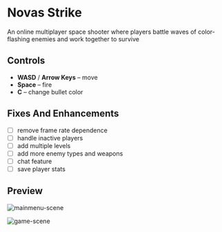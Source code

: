 # Novas Strike

An online multiplayer space shooter where players battle waves of color-flashing enemies and work together to survive

## Controls

- **WASD** / **Arrow Keys** – move
- **Space** – fire
- **C** – change bullet color

## Fixes And Enhancements

- [ ] remove frame rate dependence
- [ ] handle inactive players
- [ ] add multiple levels
- [ ] add more enemy types and weapons
- [ ] chat feature
- [ ] save player stats

## Preview

![mainmenu-scene](https://github.com/user-attachments/assets/73e62625-7db8-4947-ad88-466aa05acebb)

![game-scene](https://github.com/user-attachments/assets/272c1ac2-95e2-481e-95e2-c63b4db59fe7)
